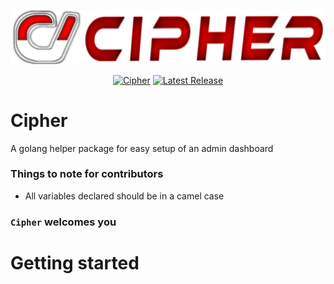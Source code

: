 <img src="./templates/static/logo2.png"></img>

<p align="center">
  <a href="" title="Cipher Docs Reference" rel="nofollow"><img src="https://img.shields.io/badge/go-documentation-blue.svg?style=flat" alt=Cipher Docs Reference"></a>
  <a href="" title="Latest Release" rel="nofollow"><img src="https://img.shields.io/github/v/release/iqquee/cipher?include_prereleases" alt="Latest Release"></a>
</p>

# Cipher
A golang helper package for easy setup of an admin dashboard

### Things to note for contributors
- All variables declared should be in a camel case

### `Cipher` welcomes you
# Getting started
